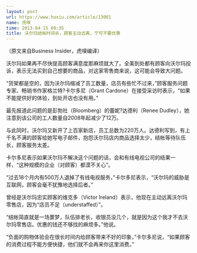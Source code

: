 ```yaml
---
layout: post
url: https://www.huxiu.com/article/13001
name: 虎嗅
time: 2013-04-15 09:35
title: 沃尔玛结帐时间长，顾客主动远离，宁可不要优惠
---
```

（原文来自Business Insider，虎嗅编译）

沃尔玛如果再不尽快提高顾客满意度那麻烦就大了。全美到处都有顾客向沃尔玛投诉，表示无法买到自己想要的商品，对这家零售商来说，这可能会导致大问题。

“货架都是空的，因为沃尔玛缩减了员工数量，店员有些忙不过来，”顾客服务问题专家、畅销书作家格兰特?卡尔多尼（Grant Cardone）在接受采访时表示，“如果不能提供好的体验，到处开店也没有用。”

最先报道此问题的是彭勃社（Bloomberg）的蕾妮?达德利（Renee Dudley），她注意到该公司的工人数量自2008年起减少了12万。

与此同时，沃尔玛又新开了上百家新店，员工总数为220万人。达德利写到，有上千名不满的顾客给她写电子邮件，抱怨沃尔玛店内商品选择太少，结帐等待队伍长，顾客服务太差。

卡尔多尼表示如果沃尔玛不解决这个问题的话，会和有线电视公司的结果一样，“这种规模的企业（对顾客）都漠不关心”。

“过去18个月内有500万人退掉了有线电视服务，”卡尔多尼表示，“沃尔玛的威胁是互联网，顾客会毫不犹豫地选择后者。”

曾经是沃尔玛忠实顾客的维克多（Victor Ireland）表示，他现在主动远离沃尔玛零售店，因为“店员不足（understaffed）”。

“结帐简直就是一场噩梦，队伍排老长，收银员没几个，就是因为这个我才不去沃尔玛零售店。优惠的钱还不够找的麻烦多。”他说。

“负面的购物体验会在很长时间内给顾客带来不好的印象，”卡尔多尼说，“如果顾客的消费过程不能方便快捷，他们就不会再来你这里消费。”


